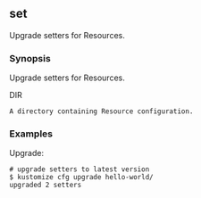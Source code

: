 ## set

Upgrade setters for Resources.

### Synopsis

Upgrade setters for Resources.

  DIR

    A directory containing Resource configuration.

### Examples

  Upgrade:

    # upgrade setters to latest version
    $ kustomize cfg upgrade hello-world/
    upgraded 2 setters
